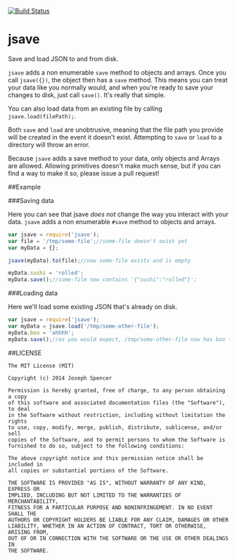 [![Build Status](https://travis-ci.org/jsdevel/node-jsave.png)](https://travis-ci.org/jsdevel/node-jsave)

# jsave

Save and load JSON to and from disk.

`jsave` adds a non enumerable `save` method to objects and arrays.  Once you call
`jsave({})`, the object then has a `save` method.  This means you can treat your
data like you normally would, and when you're ready to save your changes to
disk, just call `save()`.  It's really that simple.

You can also load data from an existing file by calling `jsave.load(filePath);`.

Both `save` and `load` are unobtrusive, meaning that the file path you provide will
be created in the event it doesn't exist.  Attempting to `save` or `load` to a directory
will throw an error.

Because `jsave` adds a save method to your data, only objects and Arrays are allowed.
Allowing primitives doesn't make much sense, but if you can find a way to make it so,
please issue a pull request!

##Example

###Saving data

Here you can see that jsave _does not_ change the way you interact with your data.
`jsave` adds a non enumerable `#save` method to objects and arrays.

````javascript
var jsave = require('jsave');
var file = '/tmp/some-file';//some-file doesn't exist yet
var myData = {};

jsave(myData).to(file);//now some-file exists and is empty

myData.sushi = 'rolled';
myData.save();//some-file now contains '{"sushi":"rolled"}';
````

###Loading data

Here we'll load some existing JSON that's already on disk.

````javascript
var jsave = require('jsave');
var myData = jsave.load('/tmp/some-other-file');
myData.boo = 'ahhhh';
myData.save();//as you would expect, /tmp/some-other-file now has boo too :)
````

##LICENSE
``````
The MIT License (MIT)

Copyright (c) 2014 Joseph Spencer

Permission is hereby granted, free of charge, to any person obtaining a copy
of this software and associated documentation files (the "Software"), to deal
in the Software without restriction, including without limitation the rights
to use, copy, modify, merge, publish, distribute, sublicense, and/or sell
copies of the Software, and to permit persons to whom the Software is
furnished to do so, subject to the following conditions:

The above copyright notice and this permission notice shall be included in
all copies or substantial portions of the Software.

THE SOFTWARE IS PROVIDED "AS IS", WITHOUT WARRANTY OF ANY KIND, EXPRESS OR
IMPLIED, INCLUDING BUT NOT LIMITED TO THE WARRANTIES OF MERCHANTABILITY,
FITNESS FOR A PARTICULAR PURPOSE AND NONINFRINGEMENT. IN NO EVENT SHALL THE
AUTHORS OR COPYRIGHT HOLDERS BE LIABLE FOR ANY CLAIM, DAMAGES OR OTHER
LIABILITY, WHETHER IN AN ACTION OF CONTRACT, TORT OR OTHERWISE, ARISING FROM,
OUT OF OR IN CONNECTION WITH THE SOFTWARE OR THE USE OR OTHER DEALINGS IN
THE SOFTWARE.
``````
